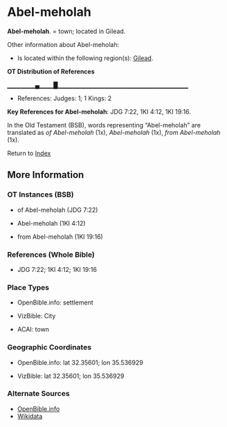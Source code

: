 # Abel-meholah
**Abel-meholah**. 
= town; located in Gilead. 




Other information about Abel-meholah:


* Is located within the following region(s): 
[Gilead](Gilead.md). 


**OT Distribution of References**

▁▁▁▁▁▁▄▁▁▁█▁▁▁▁▁▁▁▁▁▁▁▁▁▁▁▁▁▁▁▁▁▁▁▁▁▁▁▁
* References: Judges: 1; 1 Kings: 2



**Key References for Abel-meholah**: 
JDG 7:22, 1KI 4:12, 1KI 19:16. 


In the Old Testament (BSB), words representing “Abel-meholah” are translated as 
*of Abel-meholah* (1x), *Abel-meholah* (1x), *from Abel-meholah* (1x). 




Return to [Index](00-Index.md)

## More Information

### OT Instances (BSB)

* of Abel-meholah (JDG 7:22)

* Abel-meholah (1KI 4:12)

* from Abel-meholah (1KI 19:16)



### References (Whole Bible)

* JDG 7:22; 1KI 4:12; 1KI 19:16


### Place Types

* OpenBible.info: settlement

* VizBible: City

* ACAI: town



### Geographic Coordinates

* OpenBible.info: lat 32.35601; lon 35.536929

* VizBible: lat 32.35601; lon 35.536929



### Alternate Sources

* [OpenBible.info](https://www.openbible.info/geo/ancient/a5a1bdd)
* [Wikidata](http://www.wikidata.org/entity/Q4666524)



